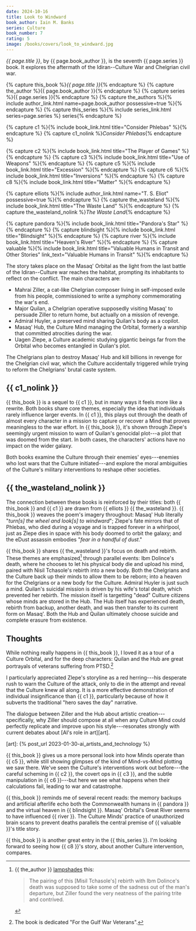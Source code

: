 ```yaml
---
date: 2024-10-16
title: Look to Windward
book_author: Iain M. Banks
series: Culture
book_number: 7
rating: 5
image: /books/covers/look_to_windward.jpg
---
```


<cite class="book-title">{{ page.title }}</cite>, by <span
class="author-name">{{ page.book_author }}</span>, is the seventh <span
class="book-series">{{ page.series }}</span> book. It explores the aftermath
of the Idiran--Culture War and Chelgrian civil war.

{% capture this_book %}<cite class="book-title">{{ page.title }}</cite>{% endcapture %}
{% capture the_author %}<span class="author-name">{{ page.book_author }}</span>{% endcapture %}
{% capture series %}<span class="book-series">{{ page.series }}</span>{% endcapture %}
{% capture the_authors %}{% include author_link.html name=page.book_author possessive=true %}{% endcapture %}
{% capture this_series %}{% include series_link.html series=page.series %} series{% endcapture %}

{% capture c1 %}{% include book_link.html title="Consider Phlebas" %}{% endcapture %}
{% capture c1_nolink %}<cite class="book-title">Consider Phlebas</cite>{% endcapture %}

{% capture c2 %}{% include book_link.html title="The Player of Games" %}{% endcapture %}
{% capture c3 %}{% include book_link.html title="Use of Weapons" %}{% endcapture %}
{% capture c5 %}{% include book_link.html title="Excession" %}{% endcapture %}
{% capture c6 %}{% include book_link.html title="Inversions" %}{% endcapture %}
{% capture c8 %}{% include book_link.html title="Matter" %}{% endcapture %}

{% capture elliots %}{% include author_link.html name="T. S. Eliot" possessive=true %}{% endcapture %}
{% capture the_wasteland %}{% include book_link.html title="The Waste Land" %}{% endcapture %}
{% capture the_wasteland_nolink %}<cite class="book-title">The Waste Land</cite>{% endcapture %}

{% capture pandora %}{% include book_link.html title="Pandora's Star" %}{% endcapture %}
{% capture blindsight %}{% include book_link.html title="Blindsight" %}{% endcapture %}
{% capture river %}{% include book_link.html title="Heaven's River" %}{% endcapture %}
{% capture valuable %}{% include book_link.html title="Valuable Humans in Transit and Other Stories" link_text="Valuable Humans in Transit" %}{% endcapture %}

The story takes place on the Masaq' Orbital as the light from the last battle
of the Idiran--Culture war reaches the habitat, prompting its inhabitants to
reflect on the conflict. The main characters are:

- Mahrai Ziller, a cat-like Chelgrian composer living in self-imposed exile
  from his people, commissioned to write a symphony commemorating the war's end.
- Major Quilan, a Chelgrian operative supposedly visiting Masaq' to persuade
  Ziller to return home, but actually on a mission of revenge.
- Admiral Huyler, a preserved mind sharing Quilan's body as a copilot.
- Masaq' Hub, the Culture Mind managing the Orbital, formerly a warship that
  committed atrocities during the war.
- Uagen Zlepe, a Culture academic studying gigantic beings far from the
  Orbital who becomes entangled in Quilan's plot.

The Chelgrians plan to destroy Masaq' Hub and kill billions in revenge for the
Chelgrian civil war, which the Culture accidentally triggered while trying to
reform the Chelgrians' brutal caste system.

## {{ c1_nolink }}

{{ this_book }} is a sequel to {{ c1 }}, but in many ways it feels more like a
rewrite. Both books share core themes, especially the idea that individuals rarely
influence larger events. In {{ c1 }}, this plays out through the death of
almost every character in a mission to capture or recover a Mind that proves
meaningless to the war effort. In {{ this_book }}, it's shown through Zlepe's
seemingly urgent mission to warn of Quilan's genocidal plot---a plot that was
doomed from the start. In both cases, the characters' actions have no impact
on the wider galaxy.

Both books examine the Culture through their enemies' eyes---enemies who lost
wars that the Culture initiated---and explore the moral ambiguities of the
Culture's military interventions to reshape other societies.

## {{ the_wasteland_nolink }}

The connection between these books is reinforced by their titles: both {{
this_book }} and {{ c1 }} are drawn from {{ elliots }} {{ the_wasteland }}. {{
this_book }} weaves the poem's imagery throughout: Masaq' Hub literally
"_turn[s] the wheel and look[s] to windward_"; Zlepe's fate mirrors that of
Phlebas, who died during a voyage and is trapped forever in a whirlpool, just
as Zlepe dies in space with his body doomed to orbit the galaxy; and the eDust
assassin embodies "_fear in a handful of dust_."

{{ this_book }} shares {{ the_wasteland }}'s focus on death and rebirth. These
themes are emphasized[^lampshade] through parallel events: Ibm Dolince's
death, where he chooses to let his physical body die and upload his mind,
paired with Nisil Tchasole's rebirth into a new body. Both the Chelgrians and
the Culture back up their minds to allow them to be reborn; into a heaven for
the Chelgrians or a new body for the Culture. Admiral Huyler is just such a
mind. Quilan's suicidal mission is driven by his wife's total death, which
prevented her rebirth. The mission itself is targetting "dead" Culture
citizens whose minds are stored in the Hub. The Hub itself has experienced
death, rebirth from backup, another death, and was then transfer to its
current form on Masaq'. Both the Hub and Quilan ultimately choose suicide and
complete erasure from existence.

[^lampshade]: 
    {{ the_author }} [lampshades][lampshade] this:

    > The pairing of this [Misil Tchasole's] rebirth with Ibm Dolince's death
    > was supposed to take some of the sadness out of the man's departure, but
    > Ziller found the very neatness of the pairing trite and contrived.

[lampshade]: https://en.wiktionary.org/wiki/lampshade#Verb

## Thoughts

While nothing really happens in {{ this_book }}, I loved it as a tour of a
Culture Orbital, and for the deep characters: Quilan and the Hub are great
portrayals of veterans suffering from PTSD.[^gulf_war]

[^gulf_war]: The book is dedicated "For the Gulf War Veterans".

I particularly appreciated Zlepe's storyline as a red herring---his desperate
rush to warn the Culture of the attack, only to die in the attempt and reveal
that the Culture knew all along. It is a more effective demonstration of
individual insignificance than {{ c1 }}, particularly because of how it
subverts the traditional "hero saves the day" narrative.

The dialogue between Ziller and the Hub about artistic
creation---specifically, why Ziller should compose at all when any Culture
Mind could perfectly replicate and improve upon his style---resonates strongly
with current debates about [AI's role in art][art].

[art]: {% post_url 2023-01-30-ai_artists_and_technology %}

{{ this_book }} gives us a more personal look into how Minds operate than {{
c5 }}, while still showing glimpses of the kind of Mind-vs-Mind plotting we
saw there. We've seen the Culture's interventions work out before---the
careful scheming in {{ c2 }}, the covert ops in {{ c3 }}, and the subtle
manipulation in {{ c6 }}---but here we see what happens when their
calculations fail, leading to war and catastrophe.

{{ this_book }} reminds me of several recent reads: the memory backups and
artificial afterlife echo both the Commonwealth humans in {{ pandora }} and the
virtual heaven in {{ blindsight }}. Masaq' Orbital's Great River seems to have
influenced {{ river }}. The Culture Minds' practice of unauthorized brain
scans to prevent deaths parallels the central premise of {{ valuable }}'s
title story.

{{ this_book }} is another great entry in the {{ this_series }}. I'm looking
forward to seeing how {{ c8 }}'s story, about another Culture intervention,
compares.
